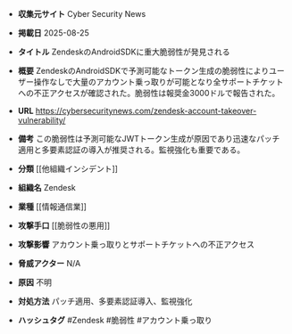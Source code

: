 - **収集元サイト**
Cyber Security News

- **掲載日**
2025-08-25

- **タイトル**
ZendeskのAndroidSDKに重大脆弱性が発見される

- **概要**
ZendeskのAndroidSDKで予測可能なトークン生成の脆弱性によりユーザー操作なしで大量のアカウント乗っ取りが可能となり全サポートチケットへの不正アクセスが確認された。脆弱性は報奨金3000ドルで報告された。

- **URL**
https://cybersecuritynews.com/zendesk-account-takeover-vulnerability/

- **備考**
この脆弱性は予測可能なJWTトークン生成が原因であり迅速なパッチ適用と多要素認証の導入が推奨される。監視強化も重要である。

- **分類**
[[他組織インシデント]]

- **組織名**
Zendesk

- **業種**
[[情報通信業]]

- **攻撃手口**
[[脆弱性の悪用]]

- **攻撃影響**
アカウント乗っ取りとサポートチケットへの不正アクセス

- **脅威アクター**
N/A

- **原因**
不明

- **対処方法**
パッチ適用、多要素認証導入、監視強化

- **ハッシュタグ**
#Zendesk #脆弱性 #アカウント乗っ取り
